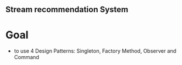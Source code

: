 ## Stream recommendation System

# Goal

- to use 4 Design Patterns: Singleton, Factory Method, Observer and Command

